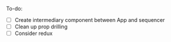 To-do: 

- [ ] Create intermediary component between App and sequencer
- [ ] Clean up prop drilling
- [ ] Consider redux